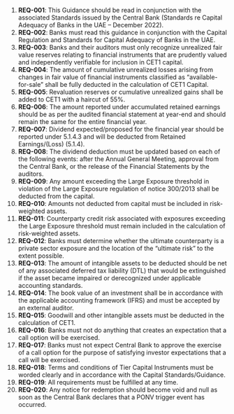 1. **REQ-001**: This Guidance should be read in conjunction with the associated Standards issued by the Central Bank (Standards re Capital Adequacy of Banks in the UAE – December 2022).
2. **REQ-002**: Banks must read this guidance in conjunction with the Capital Regulation and Standards for Capital Adequacy of Banks in the UAE.
3. **REQ-003**: Banks and their auditors must only recognize unrealized fair value reserves relating to financial instruments that are prudently valued and independently verifiable for inclusion in CET1 capital.
4. **REQ-004**: The amount of cumulative unrealized losses arising from changes in fair value of financial instruments classified as “available-for-sale” shall be fully deducted in the calculation of CET1 Capital.
5. **REQ-005**: Revaluation reserves or cumulative unrealized gains shall be added to CET1 with a haircut of 55%.
6. **REQ-006**: The amount reported under accumulated retained earnings should be as per the audited financial statement at year-end and should remain the same for the entire financial year.
7. **REQ-007**: Dividend expected/proposed for the financial year should be reported under 5.1.4.3 and will be deducted from Retained Earnings/(Loss) (5.1.4).
8. **REQ-008**: The dividend deduction must be updated based on each of the following events: after the Annual General Meeting, approval from the Central Bank, or the release of the Financial Statements by the auditors.
9. **REQ-009**: Any amount exceeding the Large Exposure threshold in violation of the Large Exposure regulation of notice 300/2013 shall be deducted from the capital.
10. **REQ-010**: Amounts not deducted from capital must be included in risk-weighted assets.
11. **REQ-011**: Counterparty credit risk associated with exposures exceeding the Large Exposure threshold must remain included in the calculation of risk-weighted assets.
12. **REQ-012**: Banks must determine whether the ultimate counterparty is a private sector exposure and the location of the “ultimate risk” to the extent possible.
13. **REQ-013**: The amount of intangible assets to be deducted should be net of any associated deferred tax liability (DTL) that would be extinguished if the asset became impaired or derecognized under applicable accounting standards.
14. **REQ-014**: The book value of an investment shall be in accordance with the applicable accounting framework (IFRS) and must be accepted by an external auditor.
15. **REQ-015**: Goodwill and other intangible assets must be deducted in the calculation of CET1.
16. **REQ-016**: Banks must not do anything that creates an expectation that a call option will be exercised.
17. **REQ-017**: Banks must not expect Central Bank to approve the exercise of a call option for the purpose of satisfying investor expectations that a call will be exercised.
18. **REQ-018**: Terms and conditions of Tier Capital Instruments must be worded clearly and in accordance with the Capital Standards/Guidance.
19. **REQ-019**: All requirements must be fulfilled at any time.
20. **REQ-020**: Any notice for redemption should become void and null as soon as the Central Bank declares that a PONV trigger event has occurred.